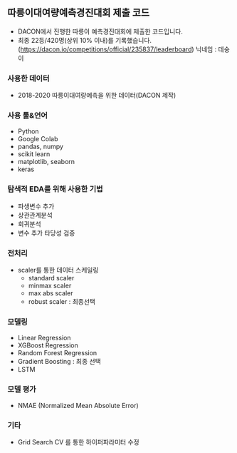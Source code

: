 ## 따릉이대여량예측경진대회 제출 코드
 
* DACON에서 진행한 따릉이 예측경진대회에 제출한 코드입니다.
* 최종 22등/420명(상위 10% 이내)를 기록했습니다.
(https://dacon.io/competitions/official/235837/leaderboard)
닉네임 : 데숭이

### 사용한 데이터
* 2018-2020 따릉이대여량예측을 위한 데이터(DACON 제작) 

### 사용 툴&언어
* Python
* Google Colab
* pandas, numpy
* scikit learn
* matplotlib, seaborn
* keras

### 탐색적 EDA를 위해 사용한 기법
* 파생변수 추가
* 상관관계분석
* 회귀분석
* 변수 추가 타당성 검증

### 전처리
* scaler를 통한 데이터 스케일링 
    * standard scaler
    - minmax scaler
    - max abs scaler 
    - robust scaler : 최종선택

### 모델링
* Linear Regression
* XGBoost Regression
* Random Forest Regression
* Gradient Boosting : 최종 선택
* LSTM 

### 모델 평가
* NMAE (Normalized Mean Absolute Error)

### 기타
* Grid Search CV 를 통한 하이퍼파라미터 수정
 



